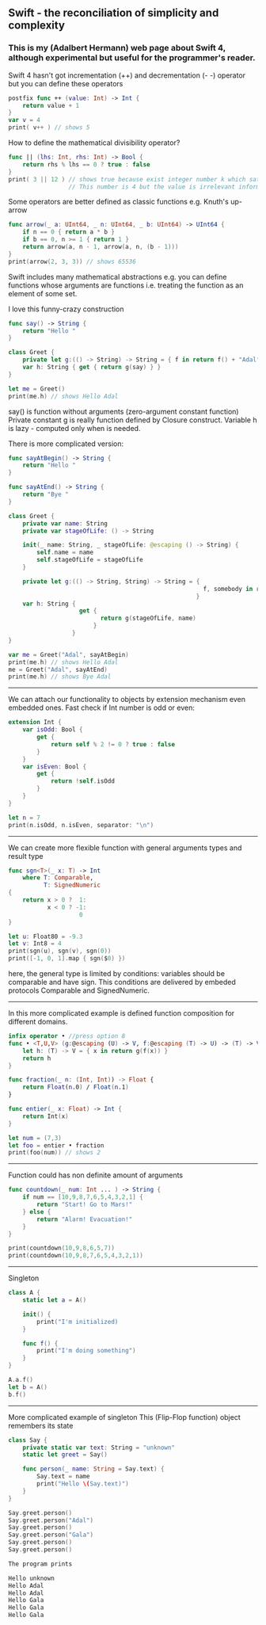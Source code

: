 ## Swift - the reconciliation of simplicity and complexity
### This is my (Adalbert Hermann) web page about Swift 4, although experimental but useful for the programmer's reader.


Swift 4 hasn't got incrementation (++) and decrementation (- -) operator but you can define these operators

```swift
postfix func ++ (value: Int) -> Int {
    return value + 1
}
var v = 4
print( v++ ) // shows 5
```

How to define the mathematical divisibility operator?

```swift
func || (lhs: Int, rhs: Int) -> Bool {
    return rhs % lhs == 0 ? true : false
}
print( 3 || 12 ) // shows true because exist integer number k which satisfies condition: 3 * k = 12.
                 // This number is 4 but the value is irrelevant information.
```

Some operators are better defined as classic functions e.g. Knuth's up-arrow

```swift
func arrow(_ a: UInt64, _ n: UInt64, _ b: UInt64) -> UInt64 {
    if n == 0 { return a * b }
    if b == 0, n >= 1 { return 1 }
    return arrow(a, n - 1, arrow(a, n, (b - 1)))
}
print(arrow(2, 3, 3)) // shows 65536
```

Swift includes many mathematical abstractions e.g. you can define functions whose arguments
are functions i.e. treating the function as an element of some set.

I love this funny-crazy construction

```swift
func say() -> String {
    return "Hello "
}

class Greet {
    private let g:(() -> String) -> String = { f in return f() + "Adal" }
    var h: String { get { return g(say) } }
}

let me = Greet()
print(me.h) // shows Hello Adal
```

say() is function without arguments (zero-argument constant function)
Private constant g is really function defined by Closure construct.
Variable h is lazy - computed only when is needed.

There is more complicated version:

```swift
func sayAtBegin() -> String {
    return "Hello "
}

func sayAtEnd() -> String {
    return "Bye "
}

class Greet {
    private var name: String
    private var stageOfLife: () -> String

    init(_ name: String, _ stageOfLife: @escaping () -> String) {
        self.name = name
        self.stageOfLife = stageOfLife
    }

    private let g:(() -> String, String) -> String = {
                                                       f, somebody in return f() + somebody
                                                     }
    var h: String {
                    get {
                          return g(stageOfLife, name)
                        }
                  }
}

var me = Greet("Adal", sayAtBegin)
print(me.h) // shows Hello Adal
me = Greet("Adal", sayAtEnd)
print(me.h) // shows Bye Adal
```
_______________________________________________________________________________________

We can attach our functionality to objects by extension mechanism even embedded ones.
Fast check if Int number is odd or even:

```swift
extension Int {
    var isOdd: Bool {
        get {
            return self % 2 != 0 ? true : false
        }
    }
    var isEven: Bool {
        get {
            return !self.isOdd
        }
    }
}

let n = 7
print(n.isOdd, n.isEven, separator: "\n")
```
_________________________________________________________________________________

We can create more flexible function with general arguments types and result type

```swift
func sgn<T>(_ x: T) -> Int
    where T: Comparable,
          T: SignedNumeric
{
    return x > 0 ?  1:
           x < 0 ? -1:
                    0
}

let u: Float80 = -9.3
let v: Int8 = 4
print(sgn(u), sgn(v), sgn(0))
print([-1, 0, 1].map { sgn($0) })
```
here, the general type is limited by conditions: variables should be comparable and have sign.
This conditions are delivered by embeded protocols Comparable and SignedNumeric.
__________________________________________________________________________


In this more complicated example is defined function composition for different domains.

```swift
infix operator • //press option 8
func • <T,U,V> (g:@escaping (U) -> V, f:@escaping (T) -> U) -> (T) -> V {
    let h: (T) -> V = { x in return g(f(x)) }
    return h
}

func fraction(_ n: (Int, Int)) -> Float {
    return Float(n.0) / Float(n.1)
}

func entier(_ x: Float) -> Int {
    return Int(x)
}

let num = (7,3)
let foo = entier • fraction
print(foo(num)) // shows 2
```
______________________________________________________________________________


Function could has non definite amount of arguments

```swift
func countdown(_ num: Int ... ) -> String {
    if num == [10,9,8,7,6,5,4,3,2,1] {
        return "Start! Go to Mars!"
    } else {
        return "Alarm! Evacuation!"
    }
}

print(countdown(10,9,8,6,5,7))
print(countdown(10,9,8,7,6,5,4,3,2,1))
```
________________________________________________________________________


Singleton

```swift
class A {
    static let a = A()

    init() {
        print("I'm initialized)
    }

    func f() {
        print("I'm doing something")
    }
}

A.a.f()
let b = A()
b.f()
```
______________________________________________________________________________

More complicated example of singleton
This (Flip-Flop function) object remembers its state

```swift
class Say {
    private static var text: String = "unknown"
    static let greet = Say()

    func person(_ name: String = Say.text) {
        Say.text = name
        print("Hello \(Say.text)")
    }
}

Say.greet.person()
Say.greet.person("Adal")
Say.greet.person()
Say.greet.person("Gala")
Say.greet.person()
Say.greet.person()

The program prints

Hello unknown
Hello Adal
Hello Adal
Hello Gala
Hello Gala
Hello Gala
```
